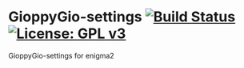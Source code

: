 GioppyGio-settings [![Build Status](https://travis-ci.org/OpenVisionE2/GioppyGio-settings.svg?branch=master)](https://travis-ci.org/OpenVisionE2/GioppyGio-settings) [![License: GPL v3](https://img.shields.io/badge/License-GPLv3-blue.svg)](https://www.gnu.org/licenses/gpl-3.0)
==================
GioppyGio-settings for enigma2
